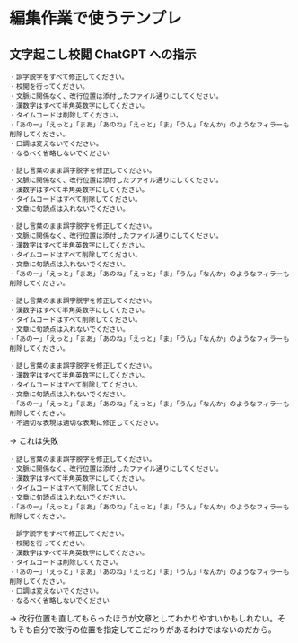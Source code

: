 # 編集作業で使うテンプレ

## 文字起こし校閲 ChatGPT への指示

```text
・誤字脱字をすべて修正してください。
・校閲を行ってください。
・文脈に関係なく、改行位置は添付したファイル通りにしてください。
・漢数字はすべて半角英数字にしてください。
・タイムコードは削除してください。
・「あのー」「えっと」「まあ」「あのね」「えっと」「ま」「うん」「なんか」のようなフィラーも削除してください。
・口調は変えないでください。
・なるべく省略しないでください
```

```text
・話し言葉のまま誤字脱字を修正してください。
・文脈に関係なく、改行位置は添付したファイル通りにしてください。
・漢数字はすべて半角英数字にしてください。
・タイムコードはすべて削除してください。
・文章に句読点は入れないでください。
```

```text
・話し言葉のまま誤字脱字を修正してください。
・文脈に関係なく、改行位置は添付したファイル通りにしてください。
・漢数字はすべて半角英数字にしてください。
・タイムコードはすべて削除してください。
・文章に句読点は入れないでください。
・「あのー」「えっと」「まあ」「あのね」「えっと」「ま」「うん」「なんか」のようなフィラーも削除してください。
```

```text
・話し言葉のまま誤字脱字を修正してください。
・漢数字はすべて半角英数字にしてください。
・タイムコードはすべて削除してください。
・文章に句読点は入れないでください。
・「あのー」「えっと」「まあ」「あのね」「えっと」「ま」「うん」「なんか」のようなフィラーも削除してください。
```

```text
・話し言葉のまま誤字脱字を修正してください。
・漢数字はすべて半角英数字にしてください。
・タイムコードはすべて削除してください。
・文章に句読点は入れないでください。
・「あのー」「えっと」「まあ」「あのね」「えっと」「ま」「うん」「なんか」のようなフィラーも削除してください。
・不適切な表現は適切な表現に修正してください。
```

→ これは失敗

```text
・話し言葉のまま誤字脱字を修正してください。
・文脈に関係なく、改行位置は添付したファイル通りにしてください。
・漢数字はすべて半角英数字にしてください。
・タイムコードはすべて削除してください。
・文章に句読点は入れないでください。
・「あのー」「えっと」「まあ」「あのね」「えっと」「ま」「うん」「なんか」のようなフィラーも削除してください。
```

```text
・誤字脱字をすべて修正してください。
・校閲を行ってください。
・漢数字はすべて半角英数字にしてください。
・タイムコードは削除してください。
・「あのー」「えっと」「まあ」「あのね」「えっと」「ま」「うん」「なんか」のようなフィラーも削除してください。
・口調は変えないでください。
・なるべく省略しないでください
```

→ 改行位置も直してもらったほうが文章としてわかりやすいかもしれない。そもそも自分で改行の位置を指定してこだわりがあるわけではないのだから。
